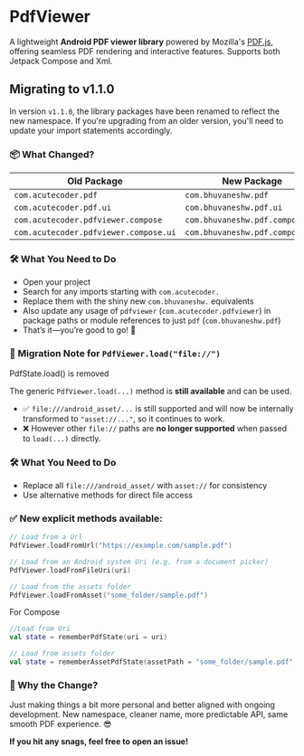
# PdfViewer
A lightweight **Android PDF viewer library** powered by Mozilla's [PDF.js](https://github.com/mozilla/pdf.js), offering seamless PDF rendering and interactive features. Supports both Jetpack Compose and Xml.

## Migrating to v1.1.0

In version `v1.1.0`, the library packages have been renamed to reflect the new namespace. If you're upgrading from an older version, you'll need to update your import statements accordingly.

### 📦 What Changed?

| Old Package                           | New Package                     |  
|---------------------------------------|---------------------------------|  
| `com.acutecoder.pdf`                  | `com.bhuvaneshw.pdf`            |  
| `com.acutecoder.pdf.ui`               | `com.bhuvaneshw.pdf.ui`         |  
| `com.acutecoder.pdfviewer.compose`    | `com.bhuvaneshw.pdf.compose`    |  
| `com.acutecoder.pdfviewer.compose.ui` | `com.bhuvaneshw.pdf.compose.ui` |  

### 🛠 What You Need to Do

- Open your project
- Search for any imports starting with `com.acutecoder.`
- Replace them with the shiny new `com.bhuvaneshw.` equivalents
- Also update any usage of `pdfviewer` (`com.acutecoder.pdfviewer`) in package paths or module references to just `pdf` (`com.bhuvaneshw.pdf`)
- That’s it—you’re good to go! 🚀

### 🔁 Migration Note for `PdfViewer.load("file://")`

PdfState.load() is removed

The generic `PdfViewer.load(...)` method is **still available** and can be used.

- ✅ `file:///android_asset/...` is still supported and will now be internally transformed to `"asset://..."`, so it continues to work.
- ❌ However other `file://` paths are **no longer supported** when passed to `load(...)` directly.

### 🛠 What You Need to Do

- Replace all `file:///android_asset/` with `asset://` for consistency
- Use alternative methods for direct file access

### ✅ New explicit methods available:

```kotlin
// Load from a Url
PdfViewer.loadFromUrl("https://example.com/sample.pdf")

// Load from an Android system Uri (e.g. from a document picker)
PdfViewer.loadFromFileUri(uri)

// Load from the assets folder
PdfViewer.loadFromAsset("some_folder/sample.pdf")
```

For Compose

```kotlin
//Load from Uri
val state = rememberPdfState(uri = uri)

// Load from assets folder
val state = rememberAssetPdfState(assetPath = "some_folder/sample.pdf")
```

### 💬 Why the Change?

Just making things a bit more personal and better aligned with ongoing development. New namespace, cleaner name, more predictable API, same smooth PDF experience. 😎

**If you hit any snags, feel free to open an issue!**
